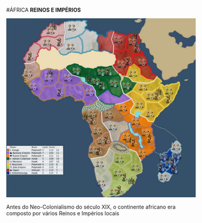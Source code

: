 #ÁFRICA **REINOS E IMPÉRIOS**

![Mapa África](media/img/africa-maps/africa-empires.jpg)

Antes do Neo-Colonialismo do século XIX, o continente africano era composto por vários Reinos e Impérios locais